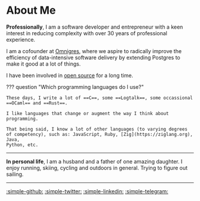 # About Me

__Professionally__, I am a software developer and entrepreneur with a keen
interest in reducing complexity with over 30 years of professional experience.

I am a cofounder at [Omnigres](https://omnigres.com), where we aspire to radically
improve the efficiency of data-intensive software delivery by extending Postgres
to make it good at a lot of things.

I have been involved in [open source](opensource) for a long time.

??? question "Which programming languages do I use?"

    These days, I write a lot of ==C==, some ==Logtalk==, some occassional ==OCaml== and ==Rust==.

    I like languages that change or augment the way I think about programming.

    That being said, I know a lot of other languages (to varying degrees of competency), such as: JavaScript, Ruby, [Zig](https://ziglang.org), Java,
    Python, etc.
    

---

__In personal life__, I am a husband and a father of one amazing daughter. I enjoy running, skiing, cycling and outdoors in general. Trying to figure out
sailing.

---

[:simple-github:](https://github.com/yrashk)
[:simple-twitter:](https://twitter.com/yrashk)
[:simple-linkedin:](https://www.linkedin.com/in/yrashk)
[:simple-telegram:](https://t.me/yrashk)
